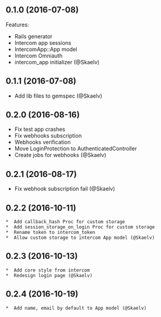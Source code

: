 ## 0.1.0 (2016-07-08)

Features:

  * Rails generator
  * Intercom app sessions
  * IntercomApp::App model
  * Intercom Omniauth
  * intercom_app initializer (@Skaelv)

## 0.1.1 (2016-07-08)

  * Add lib files to gemspec (@Skaelv)

## 0.2.0 (2016-08-16)

  * Fix test app crashes
  * Fix webhooks subscription
  * Webhooks verification
  * Move LoginProtection to AuthenticatedController
  * Create jobs for webhooks (@Skaelv)

## 0.2.1 (2016-08-17)

  * Fix webhook subscription fail (@Skaelv)

## 0.2.2 (2016-10-11)

    *  Add callback_hash Proc for custom storage
    *  Add session_storage_on_login Proc for custom storage
    *  Rename token to intercom_token
    *  Allow custom storage to intercom App model (@Skaelv)

## 0.2.3 (2016-10-13)

    *  Add core style from intercom
    *  Redesign login page (@Skaelv)

## 0.2.4 (2016-10-19)

    *  Add name, email by default to App model (@Skaelv)
